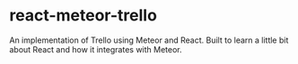 # react-meteor-trello
An implementation of Trello using Meteor and React. Built to learn a little bit about React and how it integrates with Meteor.
